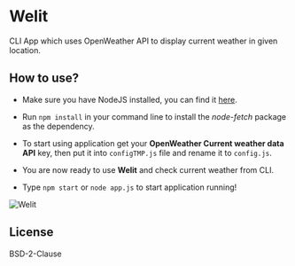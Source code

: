 # Welit
CLI App which uses OpenWeather API to display current weather in given location.
## How to use?
* Make sure you have NodeJS installed, you can find it <a href="https://nodejs.org">here</a>.
* Run ```npm install``` in your command line to install the *node-fetch* package as the dependency.
* To start using application get your **OpenWeather Current weather data API** key, then put it into ```configTMP.js``` file and rename it to ```config.js```.

* You are now ready to use **Welit** and check current weather from CLI.
* Type ```npm start``` or ```node app.js``` to start application running!

![Welit](https://agrochal.me/img/project2.png "Welit")

## License
BSD-2-Clause
